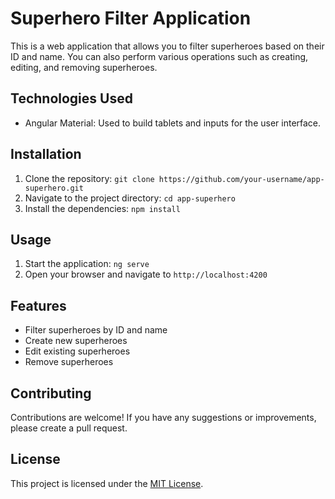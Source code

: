 # Superhero Filter Application

This is a web application that allows you to filter superheroes based on their ID and name. You can also perform various operations such as creating, editing, and removing superheroes.

## Technologies Used

- Angular Material: Used to build tablets and inputs for the user interface.

## Installation

1. Clone the repository: `git clone https://github.com/your-username/app-superhero.git`
2. Navigate to the project directory: `cd app-superhero`
3. Install the dependencies: `npm install`

## Usage

1. Start the application: `ng serve`
2. Open your browser and navigate to `http://localhost:4200`

## Features

- Filter superheroes by ID and name
- Create new superheroes
- Edit existing superheroes
- Remove superheroes

## Contributing

Contributions are welcome! If you have any suggestions or improvements, please create a pull request.

## License

This project is licensed under the [MIT License](LICENSE).

